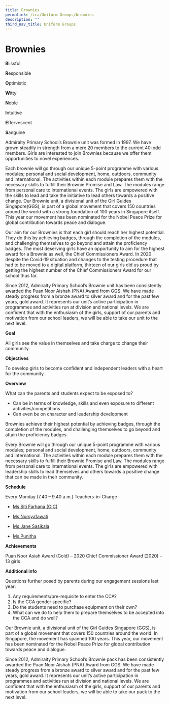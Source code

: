 ```yaml
---
title: Brownies
permalink: /cca/Uniform-Groups/brownies
description: ""
third_nav_title: Uniform Groups
---
```

# Brownies
**B**lissful 

**R**esponsible

**O**ptimistic

**W**itty

**N**oble 

**I**ntuitive

**E**ffervescent 

**S**anguine

Admiralty Primary School’s Brownie unit was formed in 1997. We have grown steadily in strength from a mere 20 members to the current 40-odd members. Girls are interested to join Brownies because we offer them opportunities to novel experiences. 

 

Each brownie will go through our unique 5-point programme with various modules; personal and social development, home, outdoors, community and international. The activities within each module prepares them with the necessary skills to fulfill their Brownie Promise and Law. The modules range from personal care to international events. The girls are empowered with the skills to lead and take the initiative to lead others towards a positive change. Our Brownie unit, a divisional unit of the Girl Guides Singapore(GGS), is part of a global movement that covers 150 countries around the world with a strong foundation of 100 years in Singapore itself. This year our movement has been nominated for the Nobel Peace Prize for global contribution towards peace and dialogue. 

 

Our aim for our Brownies is that each girl should reach her highest potential. They do this by achieving badges, through the completion of the modules, and challenging themselves to go beyond and attain the proficiency badges. The most deserving girls have an opportunity to aim for the highest award for a Brownie as well, the Chief Commissioners Award. In 2020 despite the Covid-19 situation and changes to the testing procedure that had to be moved to a digital platform, thirteen of our girls did us proud by getting the highest number of the Chief Commissioners Award for our school thus far.

 

Since 2012, Admiralty Primary School’s Brownie unit has been consistently awarded the Puan Noor Aishah (PNA) Award from GGS. We have made steady progress from a bronze award to silver award and for the past few years, gold award. It represents our unit’s active participation in programmes and activities run at division and national levels. We are confident that with the enthusiasm of the girls, support of our parents and motivation from our school leaders, we will be able to take our unit to the next level.


**Goal**

All girls see the value in themselves and take charge to change their community.

**Objectives**

To develop girls to become confident and independent leaders with a heart for the community.

**Overview**

What can the parents and students expect to be exposed to? 
-	Can be in terms of knowledge, skills and even exposure to different activities/competitions
-	Can even be on character and leadership development

Brownies achieve their highest potential by achieving badges, through the completion of the modules, and challenging themselves to go beyond and attain the proficiency badges. 

Every Brownie will go through our unique 5-point programme with various modules; personal and social development, home, outdoors, community and international. The activities within each module prepares them with the necessary skills to fulfill their Brownie Promise and Law. The modules range from personal care to international events. The girls are empowered with leadership skills to lead themselves and others towards a positive change that can be made in their community.

<strong>Schedule</strong> 

Every Monday (7.40 – 9.40 a.m.)
Teachers-in-Charge

* <a href ="siti_farhana_maidin@moe.edu.sg"> Ms Siti Farhana (OIC) </a>

* <a href ="Nursyafawati_salam@moe.edu.sg"> Ms Nursyafawati </a>

* <a href ="jane_sasikala_mirthunjayan@moe.edu.sg"> Ms Jane Sasikala</a>

* <a href ="punitha_silverrajan@moe.edu.sg"> Ms Punitha</a>

**Achievements**

Puan Noor Asiah Award (Gold) – 2020
Chief Commissioner Award (2020) – 13 girls

**Additional info**

Questions further posed by parents during our engagement sessions last year: 

1.	Any requirements/pre-requisite to enter the CCA?
2.	Is the CCA gender specific? 
3.	Do the students need to purchase equipment on their own?
4.	What can we do to help them to prepare themselves to be accepted into the CCA and do well?  

Our Brownie unit, a divisional unit of the Girl Guides Singapore (GGS), is part of a global movement that covers 150 countries around the world. In Singapore, the movement has spanned 100 years. This year, our movement has been nominated for the Nobel Peace Prize for global contribution towards peace and dialogue.  

Since 2012, Admiralty Primary School’s Brownie pack has been consistently awarded the Puan Noor Aishah (PNA) Award from GGS. We have made steady progress from a bronze award to silver award and for the past few years, gold award. It represents our unit’s active participation in programmes and activities run at division and national levels. We are confident that with the enthusiasm of the girls, support of our parents and motivation from our school leaders, we will be able to take our pack to the next level.